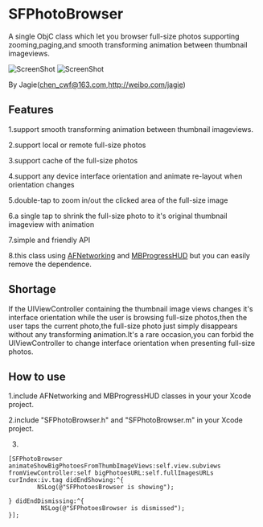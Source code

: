 SFPhotoBrowser
============================

A single ObjC class which let you browser full-size photos supporting zooming,paging,and smooth transforming animation between thumbnail imageviews. 


![ScreenShot](https://raw.github.com/JagieChen/SFPhotoBrowser/master/snapshot1.PNG)
![ScreenShot](https://raw.github.com/JagieChen/SFPhotoBrowser/master/snapshot2.PNG)

By Jagie(chen_cwf@163.com,http://weibo.com/jagie)


Features
----------------
1.support smooth transforming animation between thumbnail imageviews.

2.support local or remote full-size photos

3.support cache of the full-size photos

4.support any device interface orientation and animate re-layout when orientation changes

5.double-tap to zoom in/out the clicked area of the full-size image

6.a single tap to shrink the full-size photo to it's original thumbnail imageview with animation

7.simple and friendly API 

8.this class using [AFNetworking](https://github.com/AFNetworking/AFNetworking) and [MBProgressHUD](https://github.com/jdg/MBProgressHUD) but you can easily remove the dependence.


Shortage
----------------
If the UIViewController containing the thumbnail image views changes it's interface orientation while the user is browsing full-size photos,then the user taps the current photo,the full-size photo just simply disappears without any transforming animation.It's a rare occasion,you can forbid the UIViewController to change interface orientation when presenting full-size photos.


How to use
----------------
1.include AFNetworking and MBProgressHUD classes in your  your Xcode project.

2.include "SFPhotoBrowser.h" and "SFPhotoBrowser.m" in your Xcode project.

3.


    [SFPhotoBrowser animateShowBigPhotoesFromThumbImageViews:self.view.subviews fromViewController:self bigPhotoesURL:self.fullImagesURLs curIndex:iv.tag didEndShowing:^{
            NSLog(@"SFPhotoesBrowser is showing");
            
    } didEndDismissing:^{
             NSLog(@"SFPhotoesBrowser is dismissed");
    }];



